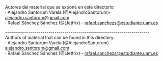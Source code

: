 Autores del material que se expone en este directorio:<br>
	· Alejandro Santorum Varela (@AlejandroSantorum)- alejandro.santorum@gmail.com<br>
	· Rafael Sánchez Sánchez (@Lletfrix) - rafael.sanchezs@estudiante.uam.es<br>

-------------------------------------------------------------------------<br>
Authors of material that can be found in this directory:<br>
	· Alejandro Santorum Varela (@AlejandroSantorum) - alejandro.santorum@gmail.com<br>
	· Rafael Sánchez Sánchez (@Lletfrix) - rafael.sanchezs@estudiante.uam.es